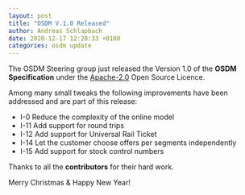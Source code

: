 ```yaml
---
layout: post
title: "OSDM V.1.0 Released"
author: Andreas Schlapbach
date: 2020-12-17 12:20:33 +0100
categories: osdm update
---
```


The OSDM Steering group just released the Version 1.0 of the **OSDM Specification**
under the [Apache-2.0](https://www.apache.org/licenses/LICENSE-2.0.html) Open Source Licence.

Among many small tweaks the following improvements have been addressed
and are part of this release:

- I-0 Reduce the complexity of the online model
- I-11 Add support for round trips
- I-12 Add support for Universal Rail Ticket
- I-14 Let the customer choose offers per segments independently
- I-15 Add support for stock control numbers

Thanks to all the **contributors** for their hard work.

Merry Christmas & Happy New Year!
